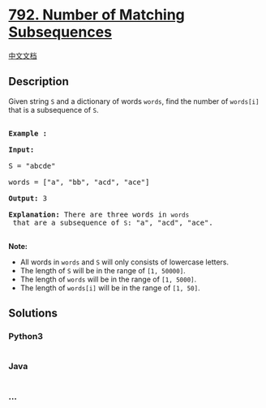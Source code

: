 # [792. Number of Matching Subsequences](https://leetcode.com/problems/number-of-matching-subsequences)

[中文文档](/solution/0700-0799/0792.Number%20of%20Matching%20Subsequences/README.md)

## Description

<p>Given string <code>S</code> and a&nbsp;dictionary of words <code>words</code>, find the number of <code>words[i]</code> that is a subsequence of <code>S</code>.</p>

<pre>

<strong>Example :</strong>

<strong>Input:</strong> 

S = &quot;abcde&quot;

words = [&quot;a&quot;, &quot;bb&quot;, &quot;acd&quot;, &quot;ace&quot;]

<strong>Output:</strong> 3

<strong>Explanation:</strong> There are three words in <code>words</code> that are a subsequence of <code>S</code>: &quot;a&quot;, &quot;acd&quot;, &quot;ace&quot;.

</pre>

<p><strong>Note:</strong></p>

<ul>
    <li>All words in <code>words</code> and <code>S</code> will only consists of lowercase letters.</li>
    <li>The length of <code>S</code> will be in the range of <code>[1, 50000]</code>.</li>
    <li>The length of <code>words</code> will be in the range of&nbsp;<code>[1, 5000]</code>.</li>
    <li>The length of <code>words[i]</code> will be in the range of <code>[1, 50]</code>.</li>
</ul>

## Solutions

<!-- tabs:start -->

### **Python3**

```python

```

### **Java**

```java

```

### **...**

```

```

<!-- tabs:end -->
